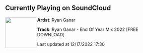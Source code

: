 ## Currently Playing on SoundCloud

[<img align="left" width="100" src="https://i1.sndcdn.com/artworks-kIyFyLNdMTxAYLeC-Pvro0g-t500x500.jpg">](https://soundcloud.com/djryanganar/ryan-ganar-end-of-year-mix-2022)

**Artist**: Ryan Ganar 

**Track**: Ryan Ganar - End Of Year Mix 2022 [FREE DOWNLOAD]

Last updated at 12/17/2022 17:30
